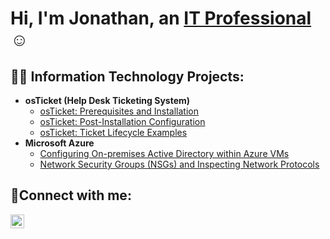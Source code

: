 <h1>Hi, I'm Jonathan, an <a href="https://linkedin.com/in/jonathan-aguilar-7a4613345
">IT Professional</a>☺</h1>

<h2>👨‍💻 Information Technology Projects:</h2>

- <b>osTicket (Help Desk Ticketing System)</b>
  - [osTicket: Prerequisites and Installation](https://github.com/jonathanaguilar03/osticket-prereqs)
  - [osTicket: Post-Installation Configuration](https://github.com/jonathanaguilar03/post-install-config)
  - [osTicket: Ticket Lifecycle Examples](https://github.com/jonathanaguilar03/ticket-lifecycle)
- <b>Microsoft Azure</b>
  - [Configuring On-premises Active Directory within Azure VMs](https://github.com/jonathanaguilar03/Configure-AD)
  - [Network Security Groups (NSGs) and Inspecting Network Protocols](https://github.com/jonathanaguilar03/azure-network-protocols)
<h2>🤳Connect with me:</h2>

[<img align="left" alt="Josh | LinkedIn" width="22px" src="https://cdn.jsdelivr.net/npm/simple-icons@v3/icons/linkedin.svg" />][linkedin]



[Linkedin]: www.linkedin.com/in/jonathan-aguilar-7a4613345
